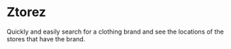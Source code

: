 # Ztorez
Quickly and easily search for a clothing brand and see the locations of the stores that have the brand.

